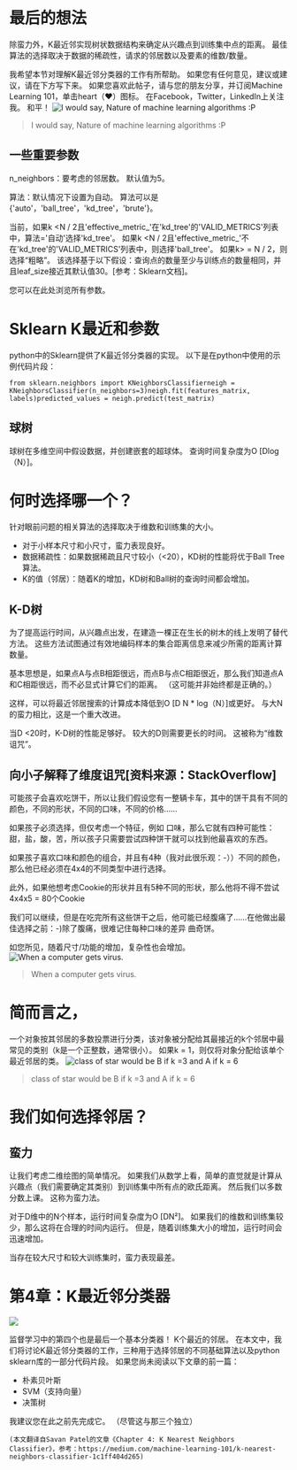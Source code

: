 # 最后的想法

除蛮力外，K最近邻实现树状数据结构来确定从兴趣点到训练集中点的距离。 最佳算法的选择取决于数据的稀疏性，请求的邻居数以及要素的维数/数量。

我希望本节对理解K最近邻分类器的工作有所帮助。 如果您有任何意见，建议或建议，请在下方写下来。 如果您喜欢此帖子，请与您的朋友分享，并订阅Machine Learning 101，单击heart（❤）图标。 在Facebook，Twitter，LinkedIn上关注我。 和平！
![I would say, Nature of machine learning algorithms :P](1!myAZ--cmGzP9t1vsKvOjaA.jpeg)
> I would say, Nature of machine learning algorithms :P

## 一些重要参数

n_neighbors：要考虑的邻居数。 默认值为5。

算法：默认情况下设置为自动。 算法可以是{'auto'，'ball_tree'，'kd_tree'，'brute'}。

当前，如果k <N / 2且'effective_metric_'在'kd_tree'的'VALID_METRICS'列表中，算法='自动'选择'kd_tree'。 如果k <N / 2且'effective_metric_'不在'kd_tree'的'VALID_METRICS'列表中，则选择'ball_tree'。 如果k> = N / 2，则选择“粗略”。 该选择基于以下假设：查询点的数量至少与训练点的数量相同，并且leaf_size接近其默认值30。[参考：Sklearn文档]。

您可以在此处浏览所有参数。
# Sklearn K最近和参数

python中的Sklearn提供了K最近邻分类器的实现。 以下是在python中使用的示例代码片段：
```
from sklearn.neighbors import KNeighborsClassifierneigh = KNeighborsClassifier(n_neighbors=3)neigh.fit(features_matrix, labels)predicted_values = neigh.predict(test_matrix)
```
## 球树

球树在多维空间中假设数据，并创建嵌套的超球体。 查询时间复杂度为O [Dlog（N）]。
# 何时选择哪一个？

针对眼前问题的相关算法的选择取决于维数和训练集的大小。
+ 对于小样本尺寸和小尺寸，蛮力表现良好。
+ 数据稀疏性：如果数据稀疏且尺寸较小（<20），KD树的性能将优于Ball Tree算法。
+ K的值（邻居）：随着K的增加，KD树和Ball树的查询时间都会增加。
## K-D树

为了提高运行时间，从兴趣点出发，在建造一棵正在生长的树木的线上发明了替代方法。 这些方法试图通过有效地编码样本的集合距离信息来减少所需的距离计算数量。

基本思想是，如果点A与点B相距很远，而点B与点C相距很近，那么我们知道点A和C相距很远，而不必显式计算它们的距离。 （这可能并非始终都是正确的。）

这样，可以将最近邻居搜索的计算成本降低到O [D N * log（N）]或更好。 与大N的蛮力相比，这是一个重大改进。

当D <20时，K-D树的性能足够好。 较大的D则需要更长的时间。 这被称为“维数诅咒”。
## 向小子解释了维度诅咒[资料来源：StackOverflow]

可能孩子会喜欢吃饼干，所以让我们假设您有一整辆卡车，其中的饼干具有不同的颜色，不同的形状，不同的口味，不同的价格……

如果孩子必须选择，但仅考虑一个特征，例如 口味，那么它就有四种可能性：甜，盐，酸，苦，所以孩子只需要尝试四种饼干就可以找到他最喜欢的东西。

如果孩子喜欢口味和颜色的组合，并且有4种（我对此很乐观：-））不同的颜色，那么他已经必须在4x4的不同类型中进行选择。

此外，如果他想考虑Cookie的形状并且有5种不同的形状，那么他将不得不尝试4x4x5 = 80个Cookie

我们可以继续，但是在吃完所有这些饼干之后，他可能已经腹痛了……在他做出最佳选择之前：-)除了腹痛，很难记住每种口味的差异 曲奇饼。

如您所见，随着尺寸/功能的增加，复杂性也会增加。
![When a computer gets virus.](1!OKKOBmrcgnvq5eNCJrFfPA.png)
> When a computer gets virus.

# 简而言之，

一个对象按其邻居的多数投票进行分类，该对象被分配给其最接近的k个邻居中最常见的类别（k是一个正整数，通常很小）。 如果k = 1，则仅将对象分配给该单个最近邻居的类。
![class of star would be B if k =3 and A if k = 6](1!rmdr7RsUPOWranwOuuIl7w.png)
> class of star would be B if k =3 and A if k = 6

# 我们如何选择邻居？
## 蛮力

让我们考虑二维绘图的简单情况。 如果我们从数学上看，简单的直觉就是计算从兴趣点（我们需要确定其类别）到训练集中所有点的欧氏距离。 然后我们以多数分数上课。 这称为蛮力法。

对于D维中的N个样本，运行时间复杂度为O [DN²]。 如果我们的维数和训练集较少，那么这将在合理的时间内运行。 但是，随着训练集大小的增加，运行时间会迅速增加。

当存在较大尺寸和较大训练集时，蛮力表现最差。
# 第4章：K最近邻分类器
![](1!Ug2_0J2UhylXx0Jx6TbRzg.png)

监督学习中的第四个也是最后一个基本分类器！ K个最近的邻居。 在本文中，我们将讨论K最近邻分类器的工作，三种用于选择邻居的不同基础算法以及python sklearn库的一部分代码片段。 如果您尚未阅读以下文章的前一篇：
+ 朴素贝叶斯
+ SVM（支持向量）
+ 决策树

我建议您在此之前先完成它。 （尽管这与那三个独立）
```
(本文翻译自Savan Patel的文章《Chapter 4: K Nearest Neighbors Classifier》，参考：https://medium.com/machine-learning-101/k-nearest-neighbors-classifier-1c1ff404d265)
```
